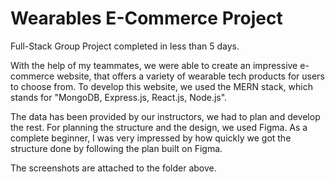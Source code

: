 # Wearables E-Commerce Project

Full-Stack Group Project completed in less than 5 days.

With the help of my teammates, we were able to create an impressive e-commerce website, that offers a variety of wearable tech products for users to choose from.
To develop this website, we used the MERN stack, which stands for "MongoDB, Express.js, React.js, Node.js".

The data has been provided by our instructors, we had to plan and develop the rest.
For planning the structure and the design, we used Figma. 
As a complete beginner, I was very impressed by how quickly we got the structure done by following the plan built on Figma.

The screenshots are attached to the folder above.
